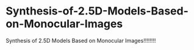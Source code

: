 # Synthesis-of-2.5D-Models-Based-on-Monocular-Images
Synthesis of 2.5D Models Based on Monocular Images!!!!!!!!
